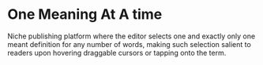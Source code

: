 <!-- ...TK -->

# One Meaning At A time




Niche publishing platform where the editor selects one and exactly
only one meant definition for any number of words, making such
selection salient to readers upon hovering draggable cursors or
tapping onto the term.
